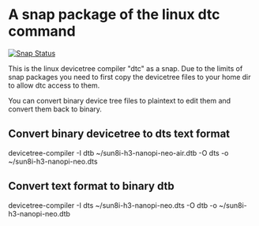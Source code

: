# A snap package of the linux dtc command

[![Snap Status](https://build.snapcraft.io/badge/ogra1/devicetree-compiler.svg)](https://build.snapcraft.io/user/ogra1/devicetree-compiler)

This is the linux devicetree compiler "dtc" as a snap.
Due to the limits of snap packages you need to first copy the devicetree files to your home dir to allow dtc access to them.

You can convert binary device tree files to plaintext to edit them and convert them back to binary.

## Convert binary devicetree to dts text format

devicetree-compiler -I dtb ~/sun8i-h3-nanopi-neo-air.dtb -O dts -o ~/sun8i-h3-nanopi-neo.dts

## Convert text format to binary dtb

devicetree-compiler -I dts ~/sun8i-h3-nanopi-neo.dts -O dtb -o ~/sun8i-h3-nanopi-neo.dtb
